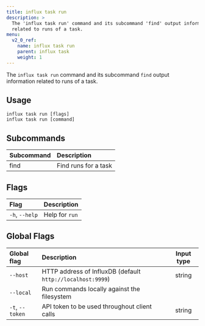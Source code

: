 ```yaml
---
title: influx task run
description: >
  The 'influx task run' command and its subcommand 'find' output information
  related to runs of a task.
menu:
  v2_0_ref:
    name: influx task run
    parent: influx task
    weight: 1
---
```


The `influx task run` command and its subcommand `find` output information related to runs of a task.

## Usage
```
influx task run [flags]
influx task run [command]
```

## Subcommands
| Subcommand | Description          |
|:---------- |:-----------          |
| find       | Find runs for a task |

## Flags
| Flag           | Description    |
|:----           |:-----------    |
| `-h`, `--help` | Help for `run` |

## Global Flags
| Global flag     | Description                                                | Input type |
|:-----------     |:-----------                                                |:----------:|
| `--host`        | HTTP address of InfluxDB (default `http://localhost:9999`) | string     |
| `--local`       | Run commands locally against the filesystem                |            |
| `-t`, `--token` | API token to be used throughout client calls               | string     |
